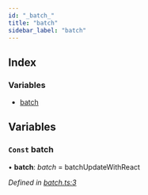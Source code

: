 ```yaml
---
id: "_batch_"
title: "batch"
sidebar_label: "batch"
---
```


## Index

### Variables

* [batch](_batch_.md#const-batch)

## Variables

### `Const` batch

• **batch**: *batch* = batchUpdateWithReact

*Defined in [batch.ts:3](https://github.com/unadlib/reactant/blob/31e722a/packages/reactant/src/batch.ts#L3)*
